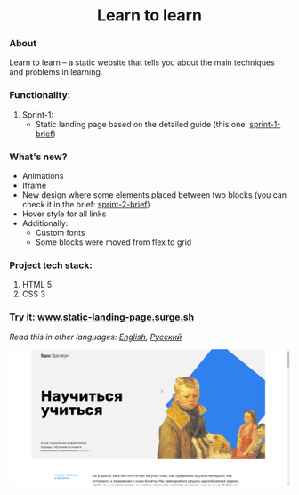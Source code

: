 <h1 align="center">Learn to learn</h1>

### About
Learn to learn &ndash; a static website that tells you about the main techniques and problems in learning.
### Functionality: 
1. Sprint-1:
    * Static landing page based on the detailed guide (this one: [sprint-1-brief](./sprint-1/sprint-1-brief.pdf)) 
### What's new?
  * Animations
  * Iframe
  * New design where some elements placed between two blocks (you can check it in the brief: [sprint-2-brief](sprint-2/sprint-2-brief.pdf))
  * Hover style for all links
  * Additionally:
      * Custom fonts
      * Some blocks were moved from flex to grid 

### Project tech stack:
1. HTML 5
2. CSS 3
### Try it: www.static-landing-page.surge.sh
*Read this in other languages: [English](README.md), [Русский](README.ru.md)*

<img src="https://github.com/quis0/my-portfolio/blob/master/images/sprint-2-example.gif" alt="" >
